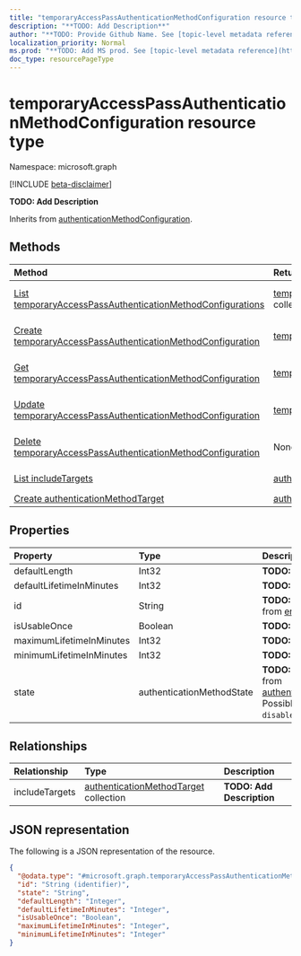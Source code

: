 ```yaml
---
title: "temporaryAccessPassAuthenticationMethodConfiguration resource type"
description: "**TODO: Add Description**"
author: "**TODO: Provide Github Name. See [topic-level metadata reference](https://msgo.azurewebsites.net/add/document/guidelines/metadata.html#topic-level-metadata)**"
localization_priority: Normal
ms.prod: "**TODO: Add MS prod. See [topic-level metadata reference](https://msgo.azurewebsites.net/add/document/guidelines/metadata.html#topic-level-metadata)**"
doc_type: resourcePageType
---
```


# temporaryAccessPassAuthenticationMethodConfiguration resource type

Namespace: microsoft.graph

[!INCLUDE [beta-disclaimer](../../includes/beta-disclaimer.md)]

**TODO: Add Description**


Inherits from [authenticationMethodConfiguration](../resources/authenticationmethodconfiguration.md).

## Methods
|Method|Return type|Description|
|:---|:---|:---|
|[List temporaryAccessPassAuthenticationMethodConfigurations](../api/temporaryaccesspassauthenticationmethodconfiguration-list.md)|[temporaryAccessPassAuthenticationMethodConfiguration](../resources/temporaryaccesspassauthenticationmethodconfiguration.md) collection|Get a list of the [temporaryAccessPassAuthenticationMethodConfiguration](../resources/temporaryaccesspassauthenticationmethodconfiguration.md) objects and their properties.|
|[Create temporaryAccessPassAuthenticationMethodConfiguration](../api/temporaryaccesspassauthenticationmethodconfiguration-create.md)|[temporaryAccessPassAuthenticationMethodConfiguration](../resources/temporaryaccesspassauthenticationmethodconfiguration.md)|Create a new [temporaryAccessPassAuthenticationMethodConfiguration](../resources/temporaryaccesspassauthenticationmethodconfiguration.md) object.|
|[Get temporaryAccessPassAuthenticationMethodConfiguration](../api/temporaryaccesspassauthenticationmethodconfiguration-get.md)|[temporaryAccessPassAuthenticationMethodConfiguration](../resources/temporaryaccesspassauthenticationmethodconfiguration.md)|Read the properties and relationships of a [temporaryAccessPassAuthenticationMethodConfiguration](../resources/temporaryaccesspassauthenticationmethodconfiguration.md) object.|
|[Update temporaryAccessPassAuthenticationMethodConfiguration](../api/temporaryaccesspassauthenticationmethodconfiguration-update.md)|[temporaryAccessPassAuthenticationMethodConfiguration](../resources/temporaryaccesspassauthenticationmethodconfiguration.md)|Update the properties of a [temporaryAccessPassAuthenticationMethodConfiguration](../resources/temporaryaccesspassauthenticationmethodconfiguration.md) object.|
|[Delete temporaryAccessPassAuthenticationMethodConfiguration](../api/temporaryaccesspassauthenticationmethodconfiguration-delete.md)|None|Deletes a [temporaryAccessPassAuthenticationMethodConfiguration](../resources/temporaryaccesspassauthenticationmethodconfiguration.md) object.|
|[List includeTargets](../api/temporaryaccesspassauthenticationmethodconfiguration-list-includetargets.md)|[authenticationMethodTarget](../resources/authenticationmethodtarget.md) collection|Get the authenticationMethodTarget resources from the includeTargets navigation property.|
|[Create authenticationMethodTarget](../api/temporaryaccesspassauthenticationmethodconfiguration-post-includetargets.md)|[authenticationMethodTarget](../resources/authenticationmethodtarget.md)|Create a new authenticationMethodTarget object.|

## Properties
|Property|Type|Description|
|:---|:---|:---|
|defaultLength|Int32|**TODO: Add Description**|
|defaultLifetimeInMinutes|Int32|**TODO: Add Description**|
|id|String|**TODO: Add Description** Inherited from [entity](../resources/entity.md).|
|isUsableOnce|Boolean|**TODO: Add Description**|
|maximumLifetimeInMinutes|Int32|**TODO: Add Description**|
|minimumLifetimeInMinutes|Int32|**TODO: Add Description**|
|state|authenticationMethodState|**TODO: Add Description** Inherited from [authenticationMethodConfiguration](../resources/authenticationmethodconfiguration.md). Possible values are: `enabled`, `disabled`.|

## Relationships
|Relationship|Type|Description|
|:---|:---|:---|
|includeTargets|[authenticationMethodTarget](../resources/authenticationmethodtarget.md) collection|**TODO: Add Description**|

## JSON representation
The following is a JSON representation of the resource.
<!-- {
  "blockType": "resource",
  "keyProperty": "id",
  "@odata.type": "microsoft.graph.temporaryAccessPassAuthenticationMethodConfiguration",
  "baseType": "microsoft.graph.authenticationMethodConfiguration",
  "openType": false
}
-->
``` json
{
  "@odata.type": "#microsoft.graph.temporaryAccessPassAuthenticationMethodConfiguration",
  "id": "String (identifier)",
  "state": "String",
  "defaultLength": "Integer",
  "defaultLifetimeInMinutes": "Integer",
  "isUsableOnce": "Boolean",
  "maximumLifetimeInMinutes": "Integer",
  "minimumLifetimeInMinutes": "Integer"
}
```

